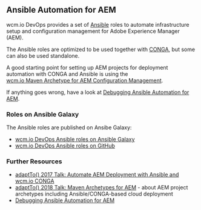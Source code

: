 ## Ansible Automation for AEM

wcm.io DevOps provides a set of [Ansible][ansible] roles to automate infrastructure setup and configuration management for Adobe Experience Manager (AEM).

The Ansible roles are optimized to be used together with [CONGA][conga], but some can also be used standalone.

A good starting point for setting up AEM projects for deployment automation with CONGA and Ansible is using the<br/>
[wcm.io Maven Archetype for AEM Configuration Management][aem-configmgmt-archetype].

If anything goes wrong, have a look at [Debugging Ansible Automation for AEM][ansible-debugging].


### Roles on Ansible Galaxy

The Ansible roles are published on Ansibe Galaxy:

* [wcm.io DevOps Ansible roles on Ansible Galaxy][ansible-galaxy-roles]
* [wcm.io DevOps Ansible roles on GitHub][github-ansible-roles]


### Further Resources

* [adaptTo() 2017 Talk: Automate AEM Deployment with Ansible and wcm.io CONGA][adaptto-talk-2017-aem-ansible]
* [adaptTo() 2018 Talk: Maven Archetypes for AEM][adaptto-talk-2018-aem-archetypes] - about AEM project archetypes including Ansible/CONGA-based cloud deployment
* [Debugging Ansible Automation for AEM][ansible-debugging]



[ansible]: https://www.ansible.com/
[ansible-debugging]: ansible-debugging.html
[conga]: http://devops.wcm.io/conga
[aem-configmgmt-archetype]: http://wcm.io/tooling/maven/archetypes/aem-confmgmt/
[ansible-galaxy-roles]: https://galaxy.ansible.com/wcm_io_devops
[github-ansible-roles]: https://github.com/wcm-io-devops?q=topic%3Aansible-role
[adaptto-talk-2017-aem-ansible]: https://adapt.to/2017/en/schedule/automate-aem-deployment-with-ansible-and-wcm-io-conga.html
[adaptto-talk-2018-aem-archetypes]: https://adapt.to/2018/en/schedule/maven-archetypes-for-aem.html
